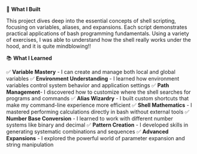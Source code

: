   🤔 **What I Built**

This project dives deep into the essential concepts of shell scripting, focusing on variables, aliases, and expansions. Each script demonstrates practical applications of bash programming fundamentals. Using a variety of exercises, I was able to understand how the shell really works under the hood, and it is quite mindblowing!!

  📚 **What I Learned**

✅ **Variable Mastery** - I can create and manage both local and global variables
✅ **Environment Understanding** - I learned how environment variables control system behavior and application settings
✅ **Path Management**- I discovered how to customize where the shell searches for programs and commands
✅ **Alias Wizardry** - I built custom shortcuts that make my command-line experience more efficient
✅ **Shell Mathematics** - I mastered performing calculations directly in bash without external tools
✅ **Number Base Conversion** - I learned to work with different number systems like binary and decimal
✅ **Pattern Creation** - I developed skills in generating systematic combinations and sequences
✅ **Advanced Expansions** - I explored the powerful world of parameter expansion and string manipulation

